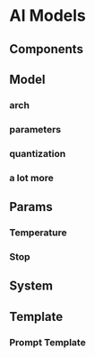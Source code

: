 # AI Models

## Components

## Model

### arch

### parameters

### quantization

### a lot more

## Params

### Temperature

### Stop

## System

## Template

### Prompt Template